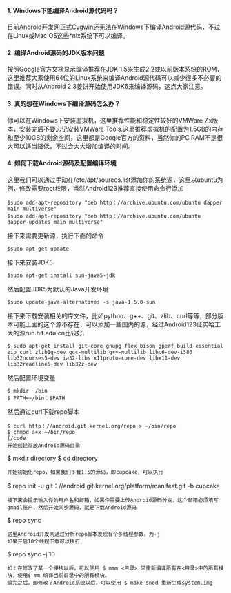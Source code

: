 #### 1. Windows下能编译Android源代码吗？
目前Android开发网正式Cygwin还无法在Windows下编译Android源代码，不过在Linux或Mac OS这些*nix系统下可以编译。
#### 2. 编译Android源码的JDK版本问题
按照Google官方文档显示编译推荐在JDK 1.5来生成2.2或以前版本系统的ROM，这里推荐大家使用64位的Linux系统来编译Android源代码可以减少很多不必要的错误。同时从Android 2.3姜饼开始使用JDK6来编译源码，这点大家注意。
#### 3. 真的想在Windows下编译源码怎么办？
你可以在Windows下安装虚拟机，这里推荐性能和稳定性较好的VMWare 7.x版本，安装完后不要忘记安装VMWare Tools.这里推荐虚拟机的配置为1.5GB的内存和至少10GB的剩余空间，这里都是Google官方的资料，当然你的PC RAM不是很大可以适当降低，不过会大大增加编译的时间。
#### 4. 如何下载Android源码及配置编译环境
这里我们可以通过手动在/etc/apt/sources.list添加你的系统源，这里以ubuntu为例，修改需要root权限，当然Android123推荐直接使用命令行添加
```  
$sudo add-apt-repository "deb http：//archive.ubuntu.com/ubuntu dapper main multiverse"
$sudo add-apt-repository "deb http：//archive.ubuntu.com/ubuntu dapper-updates main multiverse"
```
接下来需要更新源，执行下面的命令
```  
$sudo apt-get update
```
接下来安装JDK5
```  
$sudo apt-get install sun-java5-jdk
```
然后配置JDK5为默认的Java开发环境
```  
$sudo update-java-alternatives -s java-1.5.0-sun
```
接下来下载安装相关的库文件，比如python、g++、git、zlib、curl等等，部分版本可能上面的这个源不存在，可以添加一些国内的源，经过Android123证实哈工大的源run.hit.edu.cn比较好.
```  
$ sudo apt-get install git-core gnupg flex bison gperf build-essential zip curl zlib1g-dev gcc-multilib g++-multilib libc6-dev-i386 lib32ncurses5-dev ia32-libs x11proto-core-dev libx11-dev lib32readline5-dev lib32z-dev
```
然后配置环境变量
```  
$ mkdir ~/bin
$ PATH=~/bin：$PATH
```
然后通过curl下载repo脚本
```  
$ curl http：//android.git.kernel.org/repo > ~/bin/repo
$ chmod a+x ~/bin/repo
[/code
开始创建存放Android源码目录
```  
$ mkdir directory
$ cd directory
```
开始初始化repo，如果我们下载1.5的源码，即cupcake，可以执行
```  
$ repo init -u git：//android.git.kernel.org/platform/manifest.git -b cupcake
```
接下来会提示输入你的用户名和邮箱，如果你需要上传Android源码分支，这个邮箱必须填写gmail账户，然后开始同步源码，就是下载Android源码
```  
$ repo sync
```
这里Android开发网通过分析repo脚本发现有个多线程参数，为-j
如果开启10个线程下载可以执行
```  
$ repo sync -j 10
```
如：在修改了某一个模块以后，可以使用 $ mmm <目录> 来重新编译所有在<目录>中的所有模块，使用$ mm 编译当前目录中的所有模块。
编完之后，即修改了Android系统以后，可以使用 $ make snod 重新生成system.img